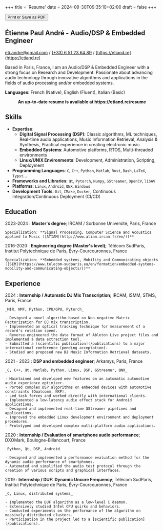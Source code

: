 +++
title = 'Resume'
date = 2024-09-30T09:35:10+02:00
draft = false
+++

<button class="no-print" onclick="window.print()"><box-icon name='printer'></box-icon> Print or Save as PDF</button>

## Étienne Paul André - Audio/DSP & Embedded Engineer

[eti.andre@gmail.com](mailto:eti.andre@gmail.com) / [(+33) 6 51 23 64 89](tel:+33651236489) / [https://etiand.re](https://etiand.re)

Based in Paris, France, I am an Audio/DSP & Embedded Engineer with a strong focus on Research and Development. Passionate about advancing audio technology through innovative algorithms and applications in the fields of audio processing and/or embedded systems.

**Languages**: French (Native), English (Fluent), Italian (Basic)

<div class="only-print"><strong><center>An up-to-date resume is available at https://etiand.re/resume</center></strong></div>

## Skills

- **Expertise**:
  - **Digital Signal Processing (DSP)**: Classic algorithms, ML techniques, Real-time audio applications, Music Information Retrieval, Analysis & Synthesis, Practical experience in creating electronic music
  - **Embedded Systems**: Automotive platforms, RTOS, Multi-threaded environments
  - **Linux/UNIX Environments**: Development, Administration, Scripting, Deployment
- **Programming Languages**: `C`, `C++`, `Python`, `Matlab`, `Rust`, `Bash`, `LaTeX`, `Typst`...
- **Frameworks and Libraries**: `Qt`, `Pytorch`, `Numpy`, `GStreamer`, `OpenCV`, `libAV`
- **Platforms**: `Linux`, `Android`, `QNX`, `Windows`
- **Development Tools**: `Git`, `CMake`, `Docker`, Continuous Integration/Continuous Deployment (CI/CD)


## Education

2023-2024
:   **Master's degree**; IRCAM / Sorbonne Université, Paris, France

    Specialization: **Signal Processing, Computer Science and Acoustics applied to Music ([ATIAM](http://www.atiam.ircam.fr/en/))**

2016-2020
:   **Engineering degree (Master's level)**; Télécom SudParis, Institut Polytechnique de Paris, Évry-Courcouronnes, France

    Specialization: **Embedded systems, Mobility and Communicating objects ([SEM](https://www.telecom-sudparis.eu/en/formation/embedded-systems-mobility-and-communicating-objects/))**

## Experience

2024
:   **Internship / Automatic DJ Mix Transcription**; IRCAM, ISMM, STMS, Paris, France

    _MIR, NMF, Python, CPU/GPU, Pytorch_

    - Designed a novel algorithm based on Non-negative Matrix Factorization for DJ mix transcription.
    - Implemented an optical tracking technique for measurement of a record's rotation speed.
    - Reverse-engineered the data format of Ableton Live project files and implemented a data extraction tool.
    - Submitted a [scientific publication](/publications) to a major international conference (pending acceptation).
    - Studied and proposed new DJ Music Information Retrieval datasets.

2021 - 2023
:   **DSP and embedded engineer**; Arkamys, Paris, France

    _C, C++, Qt, Matlab, Python, Linux, DSP, GStreamer, QNX_

    - Maintained and developed new features on an automatic automotive audio experience optimizer.
    - Ported complex DSP algorithms on embedded devices with automotive constraints (Qualcomm, NXP).
    - Led task forces and worked directly with international clients.
    - Implemented a low-latency audio effect stack for Android applications.
    - Designed and implemented real-time GStreamer pipelines and applications.
    - Improved the embedded Linux development environment and deployment procedures.
    - Prototyped and developed complex multi-platform audio applications.

2020
:   **Internship / Evaluation of smartphone audio performance**; DXOMark, Boulogne-Billancourt, France

    _Python, Qt, DSP, Android_

    - Designed and implemented a performance evaluation method for the dynamic audio performance of smartphones.
    - Automated and simplified the audio test protocol through the creation of various scripts and graphical interfaces.

2019
:   **Internship / DUF: Dynamic Uncore Frequency**; Télécom SudParis, Institut Polytechnique de Paris, Évry-Courcouronnes, France

    _C, Linux, distributed systems_

    - Implemented the DUF algorithm as a low-level C daemon.
    - Extensively studied Intel CPU quirks and behaviors.
    - Conducted experiments on the performance of the algorithm on massively distributed clusters.
    - Participation in the project led to a [scientific publication](/publications).

